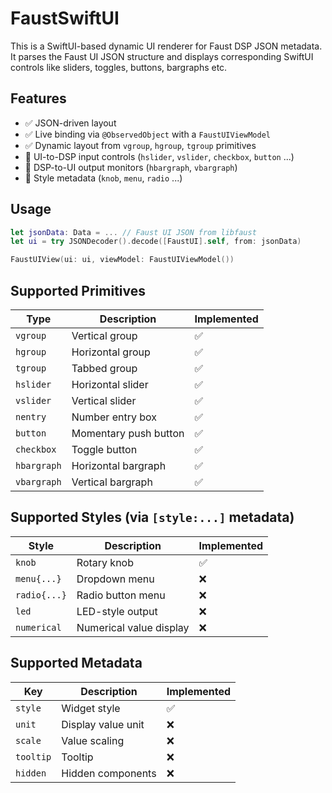 # FaustSwiftUI

This is a SwiftUI-based dynamic UI renderer for Faust DSP JSON metadata. It parses the Faust UI JSON structure and displays corresponding SwiftUI controls like sliders, toggles, buttons, bargraphs etc.

## Features

- ✅ JSON-driven layout
- ✅ Live binding via `@ObservedObject` with a `FaustUIViewModel`
- ✅ Dynamic layout from `vgroup`, `hgroup`, `tgroup` primitives
- 🔄 UI-to-DSP input controls (`hslider`, `vslider`, `checkbox`, `button` ...)
- 🔄 DSP-to-UI output monitors (`hbargraph`, `vbargraph`)
- 🔄 Style metadata (`knob`, `menu`, `radio` ...)

## Usage

```swift
let jsonData: Data = ... // Faust UI JSON from libfaust
let ui = try JSONDecoder().decode([FaustUI].self, from: jsonData)

FaustUIView(ui: ui, viewModel: FaustUIViewModel())
```

## Supported Primitives

| Type         | Description                    | Implemented |
|--------------|--------------------------------|-------------|
| `vgroup`     | Vertical group                 | ✅          |
| `hgroup`     | Horizontal group               | ✅          |
| `tgroup`     | Tabbed group                   | ✅          |
| `hslider`    | Horizontal slider              | ✅          |
| `vslider`    | Vertical slider                | ✅          |
| `nentry`     | Number entry box               | ✅          |
| `button`     | Momentary push button          | ✅          |
| `checkbox`   | Toggle button                  | ✅          |
| `hbargraph`  | Horizontal bargraph            | ✅          |
| `vbargraph`  | Vertical bargraph              | ✅          |

## Supported Styles (via `[style:...]` metadata)

| Style         | Description                    | Implemented    |
|---------------|--------------------------------|----------------|
| `knob`        | Rotary knob                    | ✅             |
| `menu{...}`   | Dropdown menu                  | ❌             |
| `radio{...}`  | Radio button menu              | ❌             |
| `led`         | LED-style output               | ❌             |
| `numerical`   | Numerical value display        | ❌             |

## Supported Metadata

| Key        | Description           | Implemented |
|------------|-----------------------|-------------|
| `style`    | Widget style          | ✅          |
| `unit`     | Display value unit    | ❌          |
| `scale`    | Value scaling         | ❌          |
| `tooltip`  | Tooltip               | ❌          |
| `hidden`   | Hidden components     | ❌          |

